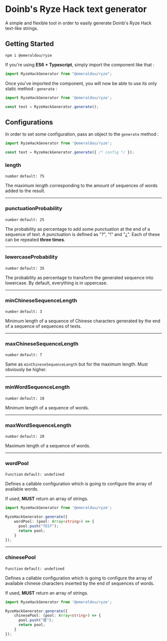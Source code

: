 # Doinb's Ryze Hack text generator

A simple and flexible tool in order to easily generate Doinb's Ryze Hack text-like strings.

## Getting Started

```npm i @emeraldou/ryze```

If you're using **ES6 + Typescript**, simply import the component like that :

```typescript
import RyzeHackGenerator from "@emeraldou/ryze";
```

Once you've imported the component, you will now be able to use its only static method :
```generate``` :

```typescript
import RyzeHackGenerator from '@emeraldou/ryze';

const text = RyzeHackGenerator.generate();
```

## Configurations

In order to set some configuration, pass an object to the ```generate``` method :

```ts
import RyzeHackGenerator from '@emeraldou/ryze';

const text = RyzeHackGenerator.generate({ /* config */ });
```

### length

```number``` ```default: 75```

The maximum length corresponding to the amount of sequences of words added to the result.

---

### punctuationProbability

```number``` ```default: 25```

The probability as percentage to add some punctuation at the end of a sequence of text. A
punctuation is defined as "?", "!" and "¿". Each of these can be repeated **three times**.

---

### lowercaseProbability

```number``` ```default: 35```

The probability as percentage to transform the generated sequence into lowercase. By default,
everything is in uppercase.

---

### minChineseSequenceLength

```number``` ```default: 3```

Minimum length of a sequence of Chinese characters generated by the end of a sequence of
sequences of texts.

---

### maxChineseSequenceLength

```number``` ```default: 7```

Same as ```minChineseSequenceLength``` but for the maximum length. Must obviously be higher.

---

### minWordSequenceLength

```number``` ```default: 10```

Minimum length of a sequence of words.

---

### maxWordSequenceLength

```number``` ```default: 20```

Maximum length of a sequence of words.

---

### wordPool

```Function``` ```default: undefined```

Defines a callable configuration which is going to configure the array of available words.

If used, **MUST** return an array of strings.

```ts
import RyzeHackGenerator from '@emeraldou/ryze';

RyzeHackGenerator.generate({
    wordPool: (pool: Array<string>) => {
      pool.push("TEST");
      return pool;
    }
});
```

---

### chinesePool

```Function``` ```default: undefined```

Defines a callable configuration which is going to configure the array of available 
chinese characters inserted by the end of sequences of words.

If used, **MUST** return an array of strings.

```ts
import RyzeHackGenerator from '@emeraldou/ryze';

RyzeHackGenerator.generate({
    chinesePool: (pool: Array<string>) => {
      pool.push("厦");
      return pool;
    }
});
```